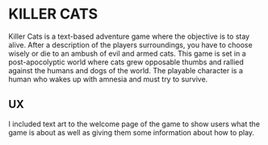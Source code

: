 # KILLER CATS

Killer Cats is a text-based adventure game where the objective is to stay alive. After a description of the players surroundings, 
you have to choose wisely or die to an ambush of evil and armed cats. This game is set in a post-apocolyptic world where cats
grew opposable thumbs and rallied against the humans and dogs of the world. The playable character is a human who wakes up with
amnesia and must try to survive.

## UX

I included text art to the welcome page of the game to show users what the game is about as well as giving them some information
about how to play.
